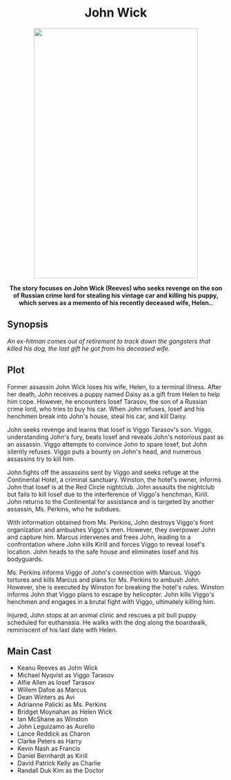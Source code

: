 <h1 align="center">John Wick
</h1>
<p align="center">
  <img src="https://image.tmdb.org/t/p/original/sxeZgvv6mLZeGQMK1rvK3hw2W07.jpg" width="380" height= "580">
</p>

<p align="center"><strong >The story focuses on John Wick (Reeves) who seeks revenge on the son of Russian crime lord for stealing his vintage car and killing his puppy, which serves as a memento of his recently deceased wife, Helen..</strong></p>


## Synopsis

*An ex-hitman comes out of retirement to track down the gangsters that killed his dog, the last gift he got from his deceased wife.*

## Plot 
Former assassin John Wick loses his wife, Helen, to a terminal illness. After her death, John receives a puppy named Daisy as a gift from Helen to help him cope. However, he encounters Iosef Tarasov, the son of a Russian crime lord, who tries to buy his car. When John refuses, Iosef and his henchmen break into John's house, steal his car, and kill Daisy.

John seeks revenge and learns that Iosef is Viggo Tarasov's son. Viggo, understanding John's fury, beats Iosef and reveals John's notorious past as an assassin. Viggo attempts to convince John to spare Iosef, but John silently refuses. Viggo puts a bounty on John's head, and numerous assassins try to kill him.

John fights off the assassins sent by Viggo and seeks refuge at the Continental Hotel, a criminal sanctuary. Winston, the hotel's owner, informs John that Iosef is at the Red Circle nightclub. John assaults the nightclub but fails to kill Iosef due to the interference of Viggo's henchman, Kirill. John returns to the Continental for assistance and is targeted by another assassin, Ms. Perkins, who he subdues.

With information obtained from Ms. Perkins, John destroys Viggo's front organization and ambushes Viggo's men. However, they overpower John and capture him. Marcus intervenes and frees John, leading to a confrontation where John kills Kirill and forces Viggo to reveal Iosef's location. John heads to the safe house and eliminates Iosef and his bodyguards.

Ms. Perkins informs Viggo of John's connection with Marcus. Viggo tortures and kills Marcus and plans for Ms. Perkins to ambush John. However, she is executed by Winston for breaking the hotel's rules. Winston informs John that Viggo plans to escape by helicopter. John kills Viggo's henchmen and engages in a brutal fight with Viggo, ultimately killing him.

Injured, John stops at an animal clinic and rescues a pit bull puppy scheduled for euthanasia. He walks with the dog along the boardwalk, reminiscent of his last date with Helen.

## Main Cast
- Keanu Reeves as John Wick
- Michael Nyqvist as Viggo Tarasov
- Alfie Allen as Iosef Tarasov
- Willem Dafoe as Marcus
- Dean Winters as Avi
- Adrianne Palicki as Ms. Perkins
- Bridget Moynahan as Helen Wick
- Ian McShane as Winston
- John Leguizamo as Aurelio
- Lance Reddick as Charon
- Clarke Peters as Harry
- Kevin Nash as Francis
- Daniel Bernhardt as Kirill
- David Patrick Kelly as Charlie
- Randall Duk Kim as the Doctor


